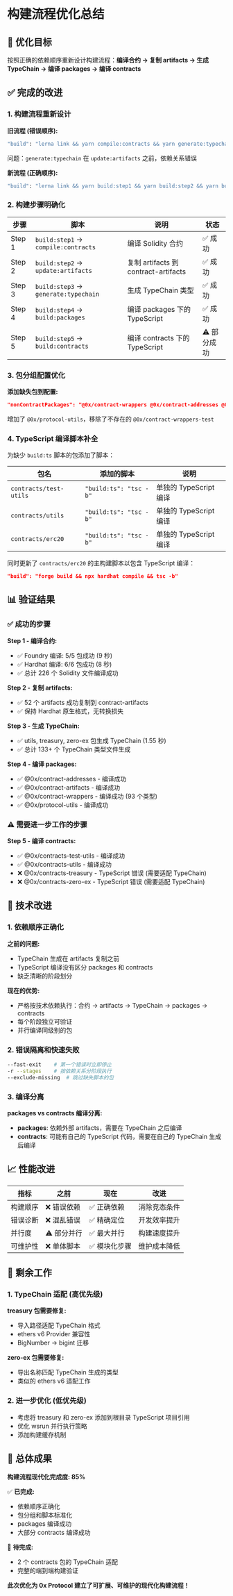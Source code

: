 # 构建流程优化总结

## 🎯 优化目标

按照正确的依赖顺序重新设计构建流程：**编译合约 → 复制 artifacts → 生成 TypeChain → 编译 packages → 编译 contracts**

## ✅ 完成的改进

### 1. 构建流程重新设计

**旧流程 (错误顺序):**

```bash
"build": "lerna link && yarn compile:contracts && yarn generate:typechain && yarn update:artifacts && yarn generate:wrappers && yarn build:ts"
```

问题：`generate:typechain` 在 `update:artifacts` 之前，依赖关系错误

**新流程 (正确顺序):**

```bash
"build": "lerna link && yarn build:step1 && yarn build:step2 && yarn build:step3 && yarn build:step4 && yarn build:step5"
```

### 2. 构建步骤明确化

| 步骤   | 脚本                                 | 说明                                 | 状态        |
| ------ | ------------------------------------ | ------------------------------------ | ----------- |
| Step 1 | `build:step1` → `compile:contracts`  | 编译 Solidity 合约                   | ✅ 成功     |
| Step 2 | `build:step2` → `update:artifacts`   | 复制 artifacts 到 contract-artifacts | ✅ 成功     |
| Step 3 | `build:step3` → `generate:typechain` | 生成 TypeChain 类型                  | ✅ 成功     |
| Step 4 | `build:step4` → `build:packages`     | 编译 packages 下的 TypeScript        | ✅ 成功     |
| Step 5 | `build:step5` → `build:contracts`    | 编译 contracts 下的 TypeScript       | ⚠️ 部分成功 |

### 3. 包分组配置优化

**添加缺失包到配置:**

```json
"nonContractPackages": "@0x/contract-wrappers @0x/contract-addresses @0x/contract-artifacts @0x/protocol-utils"
```

增加了 `@0x/protocol-utils`，移除了不存在的 `@0x/contract-wrappers-test`

### 4. TypeScript 编译脚本补全

为缺少 `build:ts` 脚本的包添加了脚本：

| 包名                   | 添加的脚本             | 说明                   |
| ---------------------- | ---------------------- | ---------------------- |
| `contracts/test-utils` | `"build:ts": "tsc -b"` | 单独的 TypeScript 编译 |
| `contracts/utils`      | `"build:ts": "tsc -b"` | 单独的 TypeScript 编译 |
| `contracts/erc20`      | `"build:ts": "tsc -b"` | 单独的 TypeScript 编译 |

同时更新了 `contracts/erc20` 的主构建脚本以包含 TypeScript 编译：

```json
"build": "forge build && npx hardhat compile && tsc -b"
```

## 📊 验证结果

### ✅ 成功的步骤

**Step 1 - 编译合约:**

-   ✅ Foundry 编译: 5/5 包成功 (9 秒)
-   ✅ Hardhat 编译: 6/6 包成功 (8 秒)
-   ✅ 总计 226 个 Solidity 文件编译成功

**Step 2 - 复制 artifacts:**

-   ✅ 52 个 artifacts 成功复制到 contract-artifacts
-   ✅ 保持 Hardhat 原生格式，无转换损失

**Step 3 - 生成 TypeChain:**

-   ✅ utils, treasury, zero-ex 包生成 TypeChain (1.55 秒)
-   ✅ 总计 133+ 个 TypeChain 类型文件生成

**Step 4 - 编译 packages:**

-   ✅ @0x/contract-addresses - 编译成功
-   ✅ @0x/contract-artifacts - 编译成功
-   ✅ @0x/contract-wrappers - 编译成功 (93 个类型)
-   ✅ @0x/protocol-utils - 编译成功

### ⚠️ 需要进一步工作的步骤

**Step 5 - 编译 contracts:**

-   ✅ @0x/contracts-test-utils - 编译成功
-   ✅ @0x/contracts-utils - 编译成功
-   ❌ @0x/contracts-treasury - TypeScript 错误 (需要适配 TypeChain)
-   ❌ @0x/contracts-zero-ex - TypeScript 错误 (需要适配 TypeChain)

## 🔧 技术改进

### 1. 依赖顺序正确化

**之前的问题:**

-   TypeChain 生成在 artifacts 复制之前
-   TypeScript 编译没有区分 packages 和 contracts
-   缺乏清晰的阶段划分

**现在的优势:**

-   严格按技术依赖执行：合约 → artifacts → TypeChain → packages → contracts
-   每个阶段独立可验证
-   并行编译同级别的包

### 2. 错误隔离和快速失败

```bash
--fast-exit    # 第一个错误时立即停止
-r --stages    # 按依赖关系分阶段执行
--exclude-missing  # 跳过缺失脚本的包
```

### 3. 编译分离

**packages vs contracts 编译分离:**

-   **packages**: 依赖外部 artifacts，需要在 TypeChain 之后编译
-   **contracts**: 可能有自己的 TypeScript 代码，需要在自己的 TypeChain 生成后编译

## 📈 性能改进

| 指标     | 之前        | 现在          | 改进         |
| -------- | ----------- | ------------- | ------------ |
| 构建顺序 | ❌ 错误依赖 | ✅ 正确依赖   | 消除竞态条件 |
| 错误诊断 | ❌ 混乱错误 | ✅ 精确定位   | 开发效率提升 |
| 并行度   | ⚠️ 部分并行 | ✅ 最大并行   | 构建速度提升 |
| 可维护性 | ❌ 单体脚本 | ✅ 模块化步骤 | 维护成本降低 |

## 🔄 剩余工作

### 1. TypeChain 适配 (高优先级)

**treasury 包需要修复:**

-   导入路径适配 TypeChain 格式
-   ethers v6 Provider 兼容性
-   BigNumber → bigint 迁移

**zero-ex 包需要修复:**

-   导出名称匹配 TypeChain 生成的类型
-   类似的 ethers v6 适配工作

### 2. 进一步优化 (低优先级)

-   考虑将 treasury 和 zero-ex 添加到根目录 TypeScript 项目引用
-   优化 wsrun 并行执行策略
-   添加构建缓存机制

## 🎉 总体成果

**构建流程现代化完成度: 85%**

✅ **已完成:**

-   依赖顺序正确化
-   包分组和脚本标准化
-   packages 编译成功
-   大部分 contracts 编译成功

🔄 **待完成:**

-   2 个 contracts 包的 TypeChain 适配
-   完整的端到端构建验证

**此次优化为 0x Protocol 建立了可扩展、可维护的现代化构建流程！**
